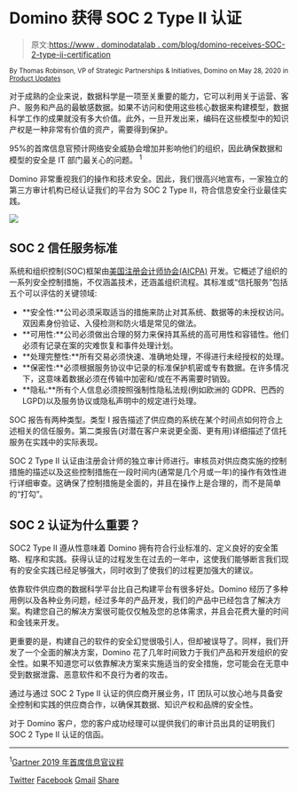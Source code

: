 # Domino 获得 SOC 2 Type II 认证

> 原文:[https://www . dominodatalab . com/blog/domino-receives-SOC-2-type-ii-certification](https://www.dominodatalab.com/blog/domino-receives-soc-2-type-ii-certification)

<small class="t-small">By Thomas Robinson, VP of Strategic Partnerships & Initiatives, Domino on May 28, 2020 in [Product Updates](/blog/product-updates/)</small>

对于成熟的企业来说，数据科学是一项至关重要的能力，它可以利用关于运营、客户、服务和产品的最敏感数据。如果不访问和使用这些核心数据来构建模型，数据科学工作的成果就没有多大价值。此外，一旦开发出来，编码在这些模型中的知识产权是一种非常有价值的资产，需要得到保护。

95%的首席信息官预计网络安全威胁会增加并影响他们的组织，因此确保数据和模型的安全是 IT 部门最关心的问题。 <sup>1</sup>

Domino 非常重视我们的操作和技术安全。因此，我们很高兴地宣布，一家独立的第三方审计机构已经认证我们的平台为 SOC 2 Type II，符合信息安全行业最佳实践。

![](../Images/d5fe8a998965581957fa44de5cb92f47.png)

## SOC 2 信任服务标准

系统和组织控制(SOC)框架由[美国注册会计师协会(AICPA)](https://www.aicpa.org/) 开发。它概述了组织的一系列安全控制措施，不仅涵盖技术，还涵盖组织流程。其标准或“信托服务”包括五个可以评估的关键领域:

*   **安全性:**公司必须采取适当的措施来防止对其系统、数据等的未授权访问。双因素身份验证、入侵检测和防火墙是常见的做法。
*   **可用性:**公司必须做出合理的努力来保持其系统的高可用性和容错性。他们必须有记录在案的灾难恢复和事件处理计划。
*   **处理完整性:**所有交易必须快速、准确地处理，不得进行未经授权的处理。
*   **保密性:**必须根据服务协议中记录的标准保护机密或专有数据。在许多情况下，这意味着数据必须在传输中加密和/或在不再需要时销毁。
*   **隐私:**所有个人信息必须按照强制性隐私法规(例如欧洲的 GDPR、巴西的 LGPD)以及服务协议或隐私声明中的规定进行处理。

SOC 报告有两种类型。类型 I 报告描述了供应商的系统在某个时间点如何符合上述相关的信任服务。第二类报告(对潜在客户来说更全面、更有用)详细描述了信托服务在实践中的实际表现。

SOC 2 Type II 认证由注册会计师的独立审计师进行。审核员对供应商实施的控制措施的描述以及这些控制措施在一段时间内(通常是几个月或一年)的操作有效性进行详细审查。这确保了控制措施是全面的，并且在操作上是合理的，而不是简单的“打勾”。

## SOC 2 认证为什么重要？

SOC2 Type II 遵从性意味着 Domino 拥有符合行业标准的、定义良好的安全策略、程序和实践。获得认证的过程发生在过去的一年中，这使我们能够断言我们现有的安全实践已经足够强大，同时收到了使我们的过程更加强大的建议。

依靠软件供应商的数据科学平台比自己构建平台有很多好处。Domino 经历了多种用例以及各种业务问题，经过多年的产品开发，我们的产品中已经包含了解决方案。构建您自己的解决方案很可能仅仅触及您的总体需求，并且会花费大量的时间和金钱来开发。

更重要的是，构建自己的软件的安全幻觉很吸引人，但却被误导了。同样，我们开发了一个全面的解决方案，Domino 花了几年时间致力于我们产品和开发组织的安全性。如果不知道您可以依靠解决方案来实施适当的安全措施，您可能会在无意中受到数据泄露、恶意软件和不良行为者的攻击。

通过与通过 SOC 2 Type II 认证的供应商开展业务，IT 团队可以放心地与具备安全控制和实践的供应商合作，以确保其数据、知识产权和品牌的安全性。

对于 Domino 客户，您的客户成功经理可以提供我们的审计员出具的证明我们 SOC 2 Type II 认证的信函。

* * *

<sup>1</sup>[Gartner 2019 年首席信息官议程](https://www.gartner.com/smarterwithgartner/cio-agenda-2019-take-a-hard-and-soft-approach-to-cybersecurity/)

[Twitter](/#twitter) [Facebook](/#facebook) [Gmail](/#google_gmail) [Share](https://www.addtoany.com/share#url=https%3A%2F%2Fwww.dominodatalab.com%2Fblog%2Fdomino-receives-soc-2-type-ii-certification%2F&title=Domino%20Receives%20SOC%202%20Type%20II%20Certification)